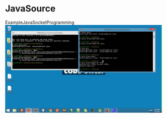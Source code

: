 
# JavaSource
ExampleJavaSocketProgramming
[![ScreenShot](https://github.com/stackprogramer/JavaSource/blob/master/ExampleJavaSocketProgramming.jpg)](https://www.youtube.com/watch?v=0g5kb4UUjiA)
